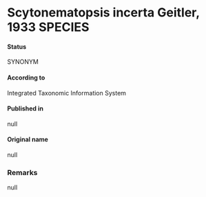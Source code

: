 # Scytonematopsis incerta Geitler, 1933 SPECIES

#### Status
SYNONYM

#### According to
Integrated Taxonomic Information System

#### Published in
null

#### Original name
null

### Remarks
null